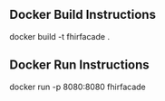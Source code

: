 ## Docker Build Instructions
docker build -t fhirfacade .

## Docker Run Instructions
docker run -p 8080:8080 fhirfacade
